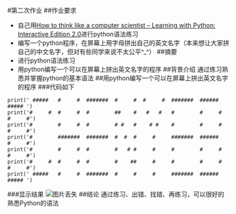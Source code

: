 ﻿#第二次作业
##作业要求
* 自己用[How to think like a computer scientist – Learning with Python: Interactive Edition 2.0](http://interactivepython.org/runestone/static/thinkcspy/index.html)进行python语法练习
* 编写一个python程序，在屏幕上用字母拼出自己的英文名字（本来想让大家拼自己的中文名字，但对有些同学来说不太公平^_^）
##摘要
* 进行python语法练习
* 用python编写一个可以在屏幕上拼出英文名字的程序
##背景介绍
通过练习熟悉并掌握python的基本语法
##用python编写一个可以在屏幕上拼出英文名字的程序
###代码如下
```
print(' #####   #     #  #######  #     #  #     #  #######  ######    ##### ')
print('#     #  #     #  #        ##    #   #   #   #        #     #  #     #')
print('#        #     #  #        # #   #    # #    #        #     #  #     #')
print('#        #######  #######  #  #  #     #     #######  ######   #     #')
print('#        #     #  #        #   # #     #     #        #     #  #     #')
print('#     #  #     #  #        #    ##     #     #        #     #  #     #')
print(' #####   #     #  #######  #     #     #     #######  ######    ##### ')
```
###显示结果
![图片丢失](https://github.com/whucyb/computational_physics_N2014301020067/blob/master/Exercise_02.jpg)
##结论
通过练习、出错、找错、再练习，可以很好的熟悉Python的语法